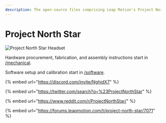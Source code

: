 ```yaml
---
description: The open-source files comprising Leap Motion's Project North Star AR Headset.
---
```


# Project North Star

![Project North Star Headset](http://blog.leapmotion.com/wp-content/uploads/2018/04/hero-unveil.png)

Hardware procurement, fabrication, and assembly instructions start in [/mechanical](mechanical/mechanical.md).

Software setup and calibration start in [/software](software/software.md).

{% embed url="https://discord.com/invite/NghjdX7" %}

{% embed url="https://twitter.com/search?q=%23ProjectNorthStar" %}

{% embed url="https://www.reddit.com/r/ProjectNorthStar/" %}

{% embed url="https://forums.leapmotion.com/t/project-north-star/7071" %}





